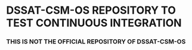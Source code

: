 

# DSSAT-CSM-OS REPOSITORY TO TEST CONTINUOUS INTEGRATION #

### THIS IS NOT THE OFFICIAL REPOSITORY OF DSSAT-CSM-OS ###
